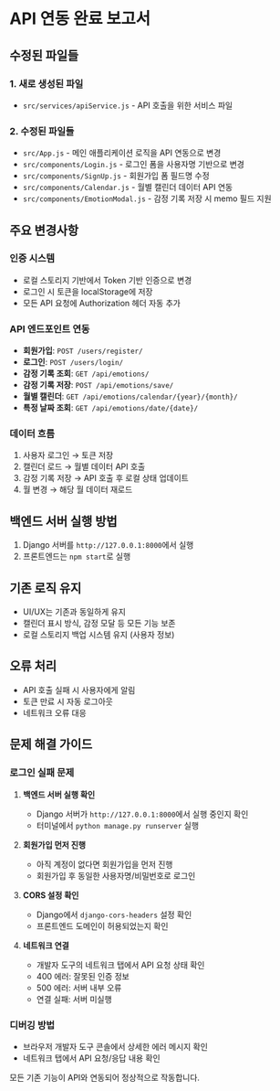 # API 연동 완료 보고서

## 수정된 파일들

### 1. 새로 생성된 파일

-   `src/services/apiService.js` - API 호출을 위한 서비스 파일

### 2. 수정된 파일들

-   `src/App.js` - 메인 애플리케이션 로직을 API 연동으로 변경
-   `src/components/Login.js` - 로그인 폼을 사용자명 기반으로 변경
-   `src/components/SignUp.js` - 회원가입 폼 필드명 수정
-   `src/components/Calendar.js` - 월별 캘린더 데이터 API 연동
-   `src/components/EmotionModal.js` - 감정 기록 저장 시 memo 필드 지원

## 주요 변경사항

### 인증 시스템

-   로컬 스토리지 기반에서 Token 기반 인증으로 변경
-   로그인 시 토큰을 localStorage에 저장
-   모든 API 요청에 Authorization 헤더 자동 추가

### API 엔드포인트 연동

-   **회원가입**: `POST /users/register/`
-   **로그인**: `POST /users/login/`
-   **감정 기록 조회**: `GET /api/emotions/`
-   **감정 기록 저장**: `POST /api/emotions/save/`
-   **월별 캘린더**: `GET /api/emotions/calendar/{year}/{month}/`
-   **특정 날짜 조회**: `GET /api/emotions/date/{date}/`

### 데이터 흐름

1. 사용자 로그인 → 토큰 저장
2. 캘린더 로드 → 월별 데이터 API 호출
3. 감정 기록 저장 → API 호출 후 로컬 상태 업데이트
4. 월 변경 → 해당 월 데이터 재로드

## 백엔드 서버 실행 방법

1. Django 서버를 `http://127.0.0.1:8000`에서 실행
2. 프론트엔드는 `npm start`로 실행

## 기존 로직 유지

-   UI/UX는 기존과 동일하게 유지
-   캘린더 표시 방식, 감정 모달 등 모든 기능 보존
-   로컬 스토리지 백업 시스템 유지 (사용자 정보)

## 오류 처리

-   API 호출 실패 시 사용자에게 알림
-   토큰 만료 시 자동 로그아웃
-   네트워크 오류 대응

## 문제 해결 가이드

### 로그인 실패 문제

1. **백엔드 서버 실행 확인**

    - Django 서버가 `http://127.0.0.1:8000`에서 실행 중인지 확인
    - 터미널에서 `python manage.py runserver` 실행

2. **회원가입 먼저 진행**

    - 아직 계정이 없다면 회원가입을 먼저 진행
    - 회원가입 후 동일한 사용자명/비밀번호로 로그인

3. **CORS 설정 확인**

    - Django에서 `django-cors-headers` 설정 확인
    - 프론트엔드 도메인이 허용되었는지 확인

4. **네트워크 연결**
    - 개발자 도구의 네트워크 탭에서 API 요청 상태 확인
    - 400 에러: 잘못된 인증 정보
    - 500 에러: 서버 내부 오류
    - 연결 실패: 서버 미실행

### 디버깅 방법

-   브라우저 개발자 도구 콘솔에서 상세한 에러 메시지 확인
-   네트워크 탭에서 API 요청/응답 내용 확인

모든 기존 기능이 API와 연동되어 정상적으로 작동합니다.
